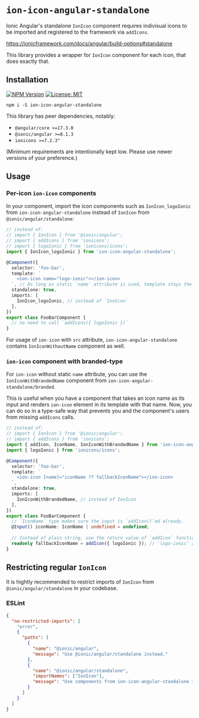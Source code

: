 # `ion-icon-angular-standalone`

Ionic Angular's standalone `IonIcon` component requires indivisual icons to be
imported and registered to the framework via `addIcons`.

https://ionicframework.com/docs/angular/build-options#standalone

This library provides a wrapper for `IonIcon` component for each icon,
that does exactly that.

## Installation

[![NPM Version](https://img.shields.io/npm/v/ion-icon-angular-standalone)](https://npmjs.com/package/ion-icon-angular-standalone)
[![License: MIT](https://img.shields.io/badge/License-MIT-yellow.svg)](https://opensource.org/licenses/MIT)

```
npm i -S ion-icon-angular-standalone
```

This library has peer dependencies, notably:
- `@angular/core >=17.3.0`
- `@ionic/angular >=8.1.3`
- `ionicons >=7.2.3"`

(Minimum requirements are intentionally kept low. Please use newer versions of your preference.)

## Usage

### Per-icon `ion-icon` components

In your component, import the icon components such as `IonIcon_logoIonic` from
`ion-icon-angular-standalone` instead of `IonIcon` from `@ionic/angular/standalone`:

```typescript
// instead of:
// import { IonIcon } from '@ionic/angular';
// import { addIcons } from 'ionicons';
// import { logoIonic } from 'ionicons/icons';
import { IonIcon_logoIonic } from 'ion-icon-angular-standalone';

@Component({
  selector: 'foo-bar',
  template: `
    <ion-icon name="logo-ionic"></ion-icon>
  `, // As long as static `name` attribute is used, template stays the same.
  standalone: true,
  imports: [
    IonIcon_logoIonic, // instead of `IonIcon`
  ],
})
export class FooBarComponent {
  // no need to call `addIcons({ logoIonic })`
}
```

For usage of `ion-icon` with `src` attribute, `ion-icon-angular-standalone` contains 
`IonIconWithoutName` component as well.

### `ion-icon` component with branded-type

For `ion-icon` without static `name` attribute, you can use the `IonIconWithBrandedName` component 
from `ion-icon-angular-standalone/branded`. 

This is useful when you have a component that takes an icon name as its input and renders `ion-icon` 
element in its template with that name. Now, you can do so in a type-safe way that prevents you 
and the component's users from missing `addIcons` calls.

```typescript
// instead of:
// import { IonIcon } from '@ionic/angular';
// import { addIcons } from 'ionicons';
import { addIcon, IconName, IonIconWithBrandedName } from 'ion-icon-angular-standalone/branded';
import { logoIonic } from 'ionicons/icons';

@Component({
  selector: 'foo-bar',
  template: `
    <ion-icon [name]="iconName ?? fallbackIconName"></ion-icon>
  `,
  standalone: true,
  imports: [
    IonIconWithBrandedName, // instead of IonIcon
  ],
})
export class FooBarComponent {
  // `IconName` type makes sure the input is `addIcon()`ed already. 
  @Input() iconName: IconName | undefined = undefined;
  
  // Instead of plain string, use the return value of `addIcon` function.
  readonly fallbackIconName = addIcon({ logoIonic }); // 'logo-ionic' as IconName
}
```

## Restricting regular `IonIcon`

It is hightly recommended to restrict imports of `IonIcon` from `@ionic/angular/standalone` in your 
codebase.

### ESLint

```json
{
  "no-restricted-imports": [
    "error",
    {
      "paths": [
        {
          "name": "@ionic/angular",
          "message": "Use @ionic/angular/standalone instead."
        },
        {
          "name": "@ionic/angular/standalone",
          "importNames": ["IonIcon"],
          "message": "Use components from ion-icon-angular-standalone instead."
        }
      ]
    }
  ]
}
```
